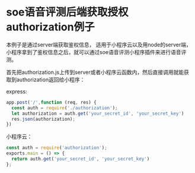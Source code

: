 # soe语音评测后端获取授权authorization例子

本例子是通过server端获取鉴权信息， 适用于小程序云以及用node的server端， 小程序拿到了鉴权信息之后，就可以通过soe语音评测小程序插件来进行语音评测。

首先把authorization.js上传到server或者小程序云函数内，然后直接调用就能获取到authorization返回给小程序：

express:
```javascript
app.post('/',function (req, res) {
  const auth = require('./authorization');
  let authorization = auth.get('your_secret_id', 'your_secret_key')
  res.json(authorization);
})
```


小程序云：
```javascript
const auth = require('authorization');
exports.main = () => {
  return auth.get('your_secret_id', 'your_secret_key')
};

```
